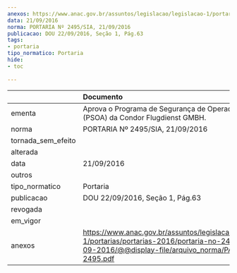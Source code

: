 ```yaml
---
anexos: https://www.anac.gov.br/assuntos/legislacao/legislacao-1/portarias/portarias-2016/portaria-no-2495-sia-21-09-2016/@@display-file/arquivo_norma/PA2016-2495.pdf
data: 21/09/2016
norma: PORTARIA Nº 2495/SIA, 21/09/2016
publicacao: DOU 22/09/2016, Seção 1, Pág.63
tags:
- portaria
tipo_normatico: Portaria
hide: 
- toc 
 
---
```


|                    | Documento                                                                                                                                                      |
|:-------------------|:---------------------------------------------------------------------------------------------------------------------------------------------------------------|
| ementa             | Aprova o Programa de Segurança de Operador Aéreo (PSOA) da Condor Flugdienst GMBH.                                                                             |
| norma              | PORTARIA Nº 2495/SIA, 21/09/2016                                                                                                                               |
| tornada_sem_efeito |                                                                                                                                                                |
| alterada           |                                                                                                                                                                |
| data               | 21/09/2016                                                                                                                                                     |
| outros             |                                                                                                                                                                |
| tipo_normatico     | Portaria                                                                                                                                                       |
| publicacao         | DOU 22/09/2016, Seção 1, Pág.63                                                                                                                                |
| revogada           |                                                                                                                                                                |
| em_vigor           |                                                                                                                                                                |
| anexos             | https://www.anac.gov.br/assuntos/legislacao/legislacao-1/portarias/portarias-2016/portaria-no-2495-sia-21-09-2016/@@display-file/arquivo_norma/PA2016-2495.pdf |
